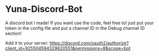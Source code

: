 # Yuna-Discord-Bot
A discord bot I made!
If you want use the code, feel free to! just put your token in the config file and put a channel ID in the Debug channel ID section!

Add it to your server: https://discord.com/oauth2/authorize?client_id=925504594329620551&permissions=8&scope=bot
